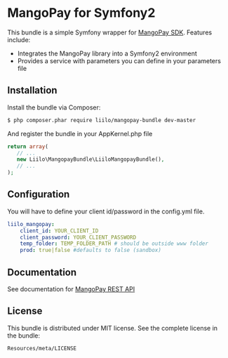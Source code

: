 MangoPay for Symfony2
=====================

This bundle is a simple Symfony wrapper for [MangoPay SDK](https://github.com/Mangopay/mangopay2-php-sdk).
Features include:

- Integrates the MangoPay library into a Symfony2 environment
- Provides a service with parameters you can define in your parameters file

## Installation

Install the bundle via Composer:

``` bash
$ php composer.phar require liilo/mangopay-bundle dev-master
```

And register the bundle in your AppKernel.php file

``` php
return array(
   // ...
   new Liilo\MangopayBundle\LiiloMangopayBundle(),
   // ...
);
```

## Configuration

You will have to define your client id/password in the config.yml file.

``` yml
liilo_mangopay:
    client_id: YOUR_CLIENT_ID
    client_password: YOUR_CLIENT_PASSWORD
    temp_folder: TEMP_FOLDER_PATH # should be outside www folder
    prod: true|false #defaults to false (sandbox)
```

## Documentation

See documentation for [MangoPay REST API](http://docs.mangopay.com/api-references/)

## License

This bundle is distributed under MIT license. See the complete license in the bundle:

    Resources/meta/LICENSE
